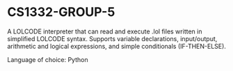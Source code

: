 # CS1332-GROUP-5
A LOLCODE interpreter that can read and execute .lol files written in simplified LOLCODE syntax. Supports variable declarations, input/output, arithmetic and logical expressions, and simple conditionals (IF-THEN-ELSE).


Language of choice: Python
